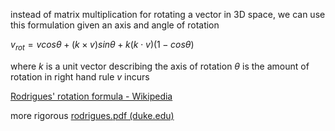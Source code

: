 instead of matrix multiplication for rotating a vector in 3D space, we can use this formulation given an axis and angle of rotation


$v_{rot} = vcos\theta + (k \times v)sin\theta + k(k\cdot v)(1-cos\theta)$

where 
	$k$ is a unit vector describing the axis of rotation
	$\theta$ is the amount of rotation in right hand rule $v$ incurs

[Rodrigues' rotation formula - Wikipedia](https://en.wikipedia.org/wiki/Rodrigues%27_rotation_formula)


more rigorous 
[rodrigues.pdf (duke.edu)](https://courses.cs.duke.edu/fall13/compsci527/notes/rodrigues.pdf)
